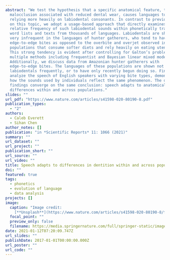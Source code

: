```yaml
---
abstract: "We test the hypothesis that a specific anatomical feature, the dental
  malocclusion associated with reduced dental wear, causes languages to adapt by
  relying more heavily on labiodental consonants. In contrast to previous work
  on this topic, we adopt a usage-based approach that directly examines the
  relative frequency of such labiodental sounds within phonetically transcribed
  word lists and texts from thousands of languages. Labiodentals are shown to be
  very infrequent in the languages of hunter gatherers, who tend to have
  edge-to-edge bites as opposed to the overbite and overjet observed in
  populations that consume softer diets and rely heavily on eating utensils.
  This strong tendency is evident after controlling for Galton’s problem via
  multiple methods including frequentist and Bayesian linear mixed modeling.
  Additionally, we discuss data from Amazonian hunter gatherers with
  edge-to-edge bites. The languages of these populations are shown not to use
  labiodentals frequently, or to have only recently begun doing so. Finally, we
  analyze the speech of English speakers with varying bite types, demonstrating
  how the sounds used by individuals reflect the same phenomenon. The diverse
  findings converge on the same conclusion: speech adapts to anatomical
  differences within and across populations."
slides: ""
url_pdf: "https://www.nature.com/articles/s41598-020-80190-8.pdf"
publication_types:
  - "2"
authors:
  - Caleb Everett
  - Sihan Chen
author_notes: []
publication: "in *Scientific Reports* 11: 1066 (2021)"
summary: ""
url_dataset: ""
url_project: ""
publication_short: ""
url_source: ""
url_video: ""
title: Speech adapts to differences in dentition within and across populations
doi: ""
featured: true
tags:
  - phonetics
  - evolution of language
  - data analysis
projects: []
image:
  caption: "Image credit:
    [**Unsplash**](https://www.nature.com/articles/s41598-020-80190-8/figures/2)"
  focal_point: ""
  preview_only: false
  filename: https://media.springernature.com/full/springer-static/image/art%3A10.1038%2Fs41598-020-80190-8/MediaObjects/41598_2020_80190_Fig2_HTML.png?as=webp
date: 2021-01-12T07:20:09.747Z
url_slides: ""
publishDate: 2017-01-01T00:00:00.000Z
url_poster: ""
url_code: ""
---
```

